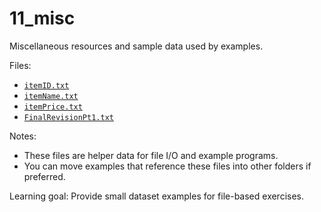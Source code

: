 # 11_misc

Miscellaneous resources and sample data used by examples.

Files:
- [`itemID.txt`](11_misc/itemID.txt:1)
- [`itemName.txt`](11_misc/itemName.txt:1)
- [`itemPrice.txt`](11_misc/itemPrice.txt:1)
- [`FinalRevisionPt1.txt`](11_misc/FinalRevisionPt1.txt:1)

Notes:
- These files are helper data for file I/O and example programs.
- You can move examples that reference these files into other folders if preferred.

Learning goal: Provide small dataset examples for file-based exercises.
